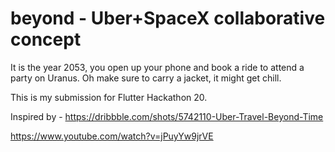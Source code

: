# beyond - Uber+SpaceX collaborative concept

It is the year 2053, you open up your phone and book a ride to attend a party on Uranus. Oh make sure to carry a jacket, it might get chill.


This is my submission for Flutter Hackathon 20. 

Inspired by - https://dribbble.com/shots/5742110-Uber-Travel-Beyond-Time

https://www.youtube.com/watch?v=jPuyYw9jrVE

